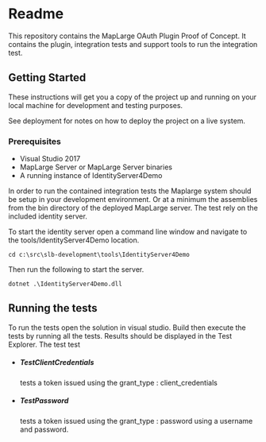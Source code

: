 # Readme

This repository contains the MapLarge OAuth Plugin Proof of Concept. It contains the plugin, integration tests and support tools to run the integration test.

## Getting Started

These instructions will get you a copy of the project up and running on your local machine for development and testing purposes. 

See deployment for notes on how to deploy the project on a live system.

### Prerequisites
* Visual Studio 2017
* MapLarge Server or MapLarge Server binaries
* A running instance of IdentityServer4Demo

In order to run the contained integration tests the Maplarge system should be setup in your development environment. Or at a minimum the assemblies from the bin directory of the deployed MapLarge server.  The test rely on the included identity server.

To start the identity server open a command line window and navigate to the tools/IdentityServer4Demo location. 
```
cd c:\src\slb-development\tools\IdentityServer4Demo
```
Then run the following to start the server.
```
dotnet .\IdentityServer4Demo.dll
```



## Running the tests

To run the tests open the solution in visual studio. Build then execute the tests by running all the tests. Results should be displayed in the Test Explorer.
The test test 
* ##### TestClientCredentials
    tests a token issued using the grant_type : client_credentials
* ##### TestPassword
     tests a token issued using the grant_type : password using a username and password.

















